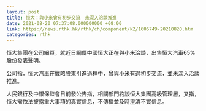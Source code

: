 ```yaml
---
layout: post
title: 恒大：與小米曾有初步交流　未深入洽談推進
date: 2021-08-20 07:37:08.000000000 +08:00
link: https://news.rthk.hk/rthk/ch/component/k2/1606749-20210820.htm
categories: rthk
---
```


恒大集團在公司網頁，就近日網傳中國恒大正在與小米洽談，出售恒大汽車65%股份發表聲明。

公司指，恒大汽車在戰略股東引進過程中，曾與小米有過初步交流，並未深入洽談推進。

人民銀行及中銀保監會日前發公告指，相關部門約談恒大集團高級管理層，又指，恒大需依法披露重大事項的真實信息，不傳播並及時澄清不實信息。
